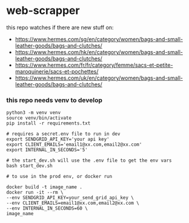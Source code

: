 # web-scrapper

this repo watches if there are new stuff on:

- https://www.hermes.com/sg/en/category/women/bags-and-small-leather-goods/bags-and-clutches/
- https://www.hermes.com/hk/en/category/women/bags-and-small-leather-goods/bags-and-clutches/
- https://www.hermes.com/fr/fr/category/femme/sacs-et-petite-maroquinerie/sacs-et-pochettes/
- https://www.hermes.com/uk/en/category/women/bags-and-small-leather-goods/bags-and-clutches/

### this repo needs venv to develop

    python3 -m venv venv
    source venv/bin/activate
    pip install -r requirements.txt

    # requires a secret.env file to run in dev
    export SENDGRID_API_KEY='your api key'
    export CLIENT_EMAILS='email1@xx.com,email2@xx.com'
    export INTERNAL_IN_SECONDS='5'

    # the start_dev.sh will use the .env file to get the env vars
    bash start_dev.sh

    # to use in the prod env, or docker run

    docker build -t image_name .
    docker run -it --rm \
    --env SENDGRID_API_KEY=your_send_grid_api_key \
    --env CLIENT_EMAILS=email1@xx.com,email2@xx.com \
    --env INTERNAL_IN_SECONDS=60 \
    image_name
